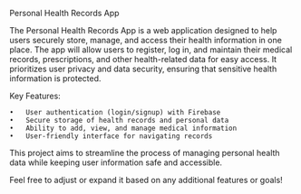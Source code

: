 Personal Health Records App

The Personal Health Records App is a web application designed to help users securely store, manage, and access their health information in one place. The app will allow users to register, log in, and maintain their medical records, prescriptions, and other health-related data for easy access. It prioritizes user privacy and data security, ensuring that sensitive health information is protected.

Key Features:

	•	User authentication (login/signup) with Firebase
	•	Secure storage of health records and personal data
	•	Ability to add, view, and manage medical information
	•	User-friendly interface for navigating records

This project aims to streamline the process of managing personal health data while keeping user information safe and accessible.

Feel free to adjust or expand it based on any additional features or goals!